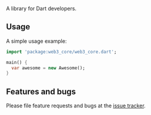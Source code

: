 A library for Dart developers.

## Usage

A simple usage example:

```dart
import 'package:web3_core/web3_core.dart';

main() {
  var awesome = new Awesome();
}
```

## Features and bugs

Please file feature requests and bugs at the [issue tracker][tracker].

[tracker]: http://example.com/issues/replaceme
